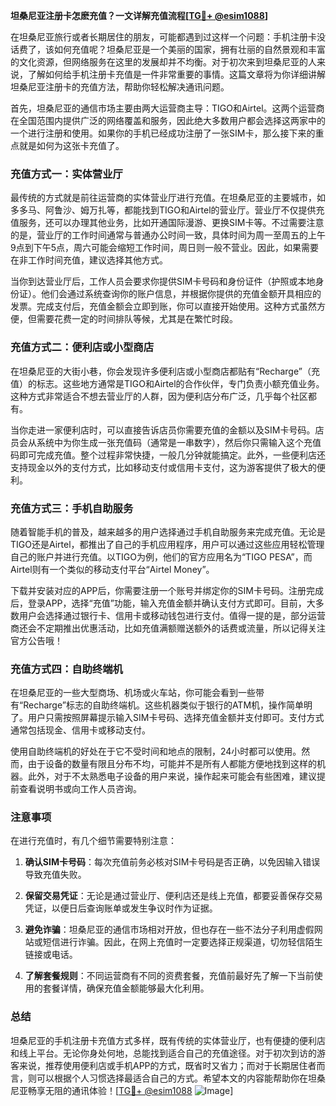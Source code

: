 **坦桑尼亚注册卡怎麽充值？一文详解充值流程[[TG💪+ @esim1088](https://t.me/s/esim1088)]**

在坦桑尼亚旅行或者长期居住的朋友，可能都遇到过这样一个问题：手机注册卡没话费了，该如何充值呢？坦桑尼亚是一个美丽的国家，拥有壮丽的自然景观和丰富的文化资源，但网络服务在这里的发展却并不均衡。对于初次来到坦桑尼亚的人来说，了解如何给手机注册卡充值是一件非常重要的事情。这篇文章将为你详细讲解坦桑尼亚注册卡的充值方法，帮助你轻松解决通讯问题。

首先，坦桑尼亚的通信市场主要由两大运营商主导：TIGO和Airtel。这两个运营商在全国范围内提供广泛的网络覆盖和服务，因此绝大多数用户都会选择这两家中的一个进行注册和使用。如果你的手机已经成功注册了一张SIM卡，那么接下来的重点就是如何为这张卡充值了。

### **充值方式一：实体营业厅**

最传统的方式就是前往运营商的实体营业厅进行充值。在坦桑尼亚的主要城市，如多多马、阿鲁沙、姆万扎等，都能找到TIGO和Airtel的营业厅。营业厅不仅提供充值服务，还可以办理其他业务，比如开通国际漫游、更换SIM卡等。不过需要注意的是，营业厅的工作时间通常与普通办公时间一致，具体时间为周一至周五的上午9点到下午5点，周六可能会缩短工作时间，周日则一般不营业。因此，如果需要在非工作时间充值，建议选择其他方式。

当你到达营业厅后，工作人员会要求你提供SIM卡号码和身份证件（护照或本地身份证）。他们会通过系统查询你的账户信息，并根据你提供的充值金额开具相应的发票。完成支付后，充值金额会立即到账，你可以直接开始使用。这种方式虽然方便，但需要花费一定的时间排队等候，尤其是在繁忙时段。

### **充值方式二：便利店或小型商店**

在坦桑尼亚的大街小巷，你会发现许多便利店或小型商店都贴有“Recharge”（充值）的标志。这些地方通常是TIGO和Airtel的合作伙伴，专门负责小额充值业务。这种方式非常适合不想去营业厅的人群，因为便利店分布广泛，几乎每个社区都有。

当你走进一家便利店时，可以直接告诉店员你需要充值的金额以及SIM卡号码。店员会从系统中为你生成一张充值码（通常是一串数字），然后你只需输入这个充值码即可完成充值。整个过程非常快捷，一般几分钟就能搞定。此外，一些便利店还支持现金以外的支付方式，比如移动支付或信用卡支付，这为游客提供了极大的便利。

### **充值方式三：手机自助服务**

随着智能手机的普及，越来越多的用户选择通过手机自助服务来完成充值。无论是TIGO还是Airtel，都推出了自己的手机应用程序，用户可以通过这些应用轻松管理自己的账户并进行充值。以TIGO为例，他们的官方应用名为“TIGO PESA”，而Airtel则有一个类似的移动支付平台“Airtel Money”。

下载并安装对应的APP后，你需要注册一个账号并绑定你的SIM卡号码。注册完成后，登录APP，选择“充值”功能，输入充值金额并确认支付方式即可。目前，大多数用户会选择通过银行卡、信用卡或移动钱包进行支付。值得一提的是，部分运营商还会不定期推出优惠活动，比如充值满额赠送额外的话费或流量，所以记得关注官方公告哦！

### **充值方式四：自助终端机**

在坦桑尼亚的一些大型商场、机场或火车站，你可能会看到一些带有“Recharge”标志的自助终端机。这些机器类似于银行的ATM机，操作简单明了。用户只需按照屏幕提示输入SIM卡号码、选择充值金额并支付即可。支付方式通常包括现金、信用卡或移动支付。

使用自助终端机的好处在于它不受时间和地点的限制，24小时都可以使用。然而，由于设备的数量有限且分布不均，可能并不是所有人都能方便地找到这样的机器。此外，对于不太熟悉电子设备的用户来说，操作起来可能会有些困难，建议提前查看说明书或向工作人员咨询。

### **注意事项**

在进行充值时，有几个细节需要特别注意：

1. **确认SIM卡号码**：每次充值前务必核对SIM卡号码是否正确，以免因输入错误导致充值失败。
   
2. **保留交易凭证**：无论是通过营业厅、便利店还是线上充值，都要妥善保存交易凭证，以便日后查询账单或发生争议时作为证据。

3. **避免诈骗**：坦桑尼亚的通信市场相对开放，但也存在一些不法分子利用虚假网站或短信进行诈骗。因此，在网上充值时一定要选择正规渠道，切勿轻信陌生链接或电话。

4. **了解套餐规则**：不同运营商有不同的资费套餐，充值前最好先了解一下当前使用的套餐详情，确保充值金额能够最大化利用。

### **总结**

坦桑尼亚的手机注册卡充值方式多样，既有传统的实体营业厅，也有便捷的便利店和线上平台。无论你身处何地，总能找到适合自己的充值途径。对于初次到访的游客来说，推荐使用便利店或手机APP的方式，既省时又省力；而对于长期居住者而言，则可以根据个人习惯选择最适合自己的方式。希望本文的内容能帮助你在坦桑尼亚畅享无阻的通讯体验！[[TG💪+ @esim1088](https://t.me/s/esim1088) ![Image](https://i.postimg.cc/4NQfJmqS/Snipaste-2025-05-13-00-14-12.png)]